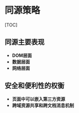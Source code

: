 # 同源策略

[TOC]

## 同源主要表现

- **DOM层面**
- **数据层面**
- **网络层面**



## 安全和便利性的权衡

- **页面中可以嵌入第三方资源**
- **跨域资源共享和跨文档消息机制**